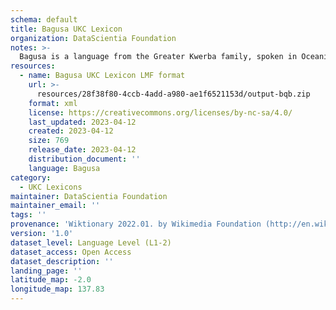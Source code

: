 ```yaml
---
schema: default
title: Bagusa UKC Lexicon
organization: DataScientia Foundation
notes: >-
  Bagusa is a language from the Greater Kwerba family, spoken in Oceania. The UKC Lexicon of Bagusa is represented as a lexico-semantic network. It consists of words, word senses, synsets, as well as sense-level and synset-level relationships.
resources:
  - name: Bagusa UKC Lexicon LMF format
    url: >-
      resources/28f38f80-4ccb-4add-a980-ae1f6521153d/output-bqb.zip
    format: xml
    license: https://creativecommons.org/licenses/by-nc-sa/4.0/
    last_updated: 2023-04-12
    created: 2023-04-12
    size: 769
    release_date: 2023-04-12
    distribution_document: ''
    language: Bagusa
category:
  - UKC Lexicons
maintainer: DataScientia Foundation
maintainer_email: ''
tags: ''
provenance: 'Wiktionary 2022.01. by Wikimedia Foundation (http://en.wiktionary.org); Princeton WordNet 2.1 by Princeton University (https://wordnet.princeton.edu)'
version: '1.0'
dataset_level: Language Level (L1-2)
dataset_access: Open Access
dataset_description: ''
landing_page: ''
latitude_map: -2.0
longitude_map: 137.83
---
```

